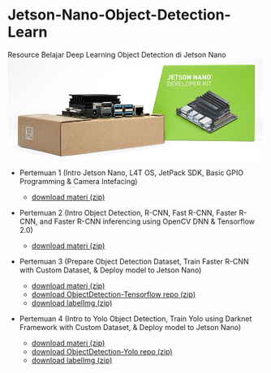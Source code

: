 # Jetson-Nano-Object-Detection-Learn
Resource Belajar Deep Learning Object Detection di Jetson Nano
![](resource/jetson-nano-banner.jpg)

- Pertemuan 1 (Intro Jetson Nano, L4T OS, JetPack SDK, Basic GPIO Programming & Camera Intefacing)
    - [download materi (zip)](https://github.com/Muhammad-Yunus/Jetson-Nano-Object-Detection-Learn/raw/main/pertemuan_1/pertemuan_1.zip)


- Pertemuan 2 (Intro Object Detection, R-CNN, Fast R-CNN, Faster R-CNN, and Faster R-CNN inferencing using OpenCV DNN & Tensorflow 2.0)
    - [download materi (zip)](https://github.com/Muhammad-Yunus/Jetson-Nano-Object-Detection-Learn/raw/main/pertemuan_2/pertemuan_2.zip)

- Pertemuan 3 (Prepare Object Detection Dataset, Train Faster R-CNN with Custom Dataset, & Deploy model to Jetson Nano)
    - [download materi (zip)](https://github.com/Muhammad-Yunus/Jetson-Nano-Object-Detection-Learn/raw/main/pertemuan_3/pertemuan_3.zip)
    - [download ObjectDetection-Tensorflow repo (zip)](https://github.com/Muhammad-Yunus/ObjectDetection-Tensorflow/archive/main.zip)
    - [download labelImg (zip)](https://github.com/tzutalin/labelImg/archive/master.zip)

- Pertemuan 4 (Intro to Yolo Object Detection, Train Yolo using Darknet Framework with Custom Dataset, & Deploy model to Jetson Nano)
    - [download materi (zip)](https://github.com/Muhammad-Yunus/Jetson-Nano-Object-Detection-Learn/raw/main/pertemuan_4/pertemuan_4.zip)
    - [download ObjectDetection-Yolo repo (zip)](https://github.com/Muhammad-Yunus/ObjectDetection-Yolo/archive/main.zip)
    - [download labelImg (zip)](https://github.com/tzutalin/labelImg/archive/master.zip)